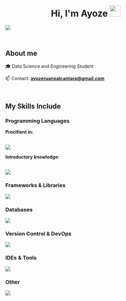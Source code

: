 <h1 align="center">Hi, I'm Ayoze <img src="https://media.giphy.com/media/hvRJCLFzcasrR4ia7z/giphy.gif" width="35"></h1>

<p align="left">
<a href= "https://www.linkedin.com/in/ayoze-ruano-alcántara-98367036b" target="blank"><img src="https://skillicons.dev/icons?i=linkedin&perline=10" /></a>
  </p>
<br>

<h2>About me</h2>
<!--Intro start-->

<p align="left">
🎓 Data Science and Engineering Student

📫 Contact: **ayozeruanoalcantara@gmail.com**
<!--Intro end-->
  </p>
<br>

<h2>My Skills Include</h2>

<!-- Programming Languages -->
<h3>Programming Languages</h3>
<strong>Procifient in:</strong>
<br><br>
<p align="left">
  <a href="https://skillicons.dev">
    <img src="https://skillicons.dev/icons?i=py,java,r&perline=10" />
  </a>
</p>
<strong>Introductory knowledge:</strong>
<br><br>
<p align="left">
  <a href="https://skillicons.dev">
    <img src="https://skillicons.dev/icons?i=c,html&perline=10" />
  </a>
</p>

<!-- Frameworks & Libraries -->
<h3>Frameworks & Libraries</h3>
<p align="left">
  <a href="https://skillicons.dev">
    <img src="https://skillicons.dev/icons?i=sklearn,opencv&perline=10" />
  </a>
</p>

<!-- Databases -->
<h3>Databases</h3>
<p align="left">
  <a href="https://skillicons.dev">
    <img src="https://skillicons.dev/icons?i=sqlite,mysql&perline=10" />
  </a>
</p>

<!-- Version Control & DevOps -->
<h3>Version Control & DevOps</h3>
<p align="left">
  <a href="https://skillicons.dev">
    <img src="https://skillicons.dev/icons?i=github,git,maven&perline=10" />
  </a>
</p>

<!-- IDEs & Tools -->
<h3>IDEs & Tools</h3>
<p align="left">
  <a href="https://skillicons.dev">
    <img src="https://skillicons.dev/icons?i=idea,vscode,anaconda,pycharm,windows,linux&perline=10" />
  </a>
</p>

<!-- Other -->
<h3>Other</h3>
<p align="left">
  <a href="https://skillicons.dev">
    <img src="https://skillicons.dev/icons?i=md,discord&perline=10" />
  </a>
</p>
